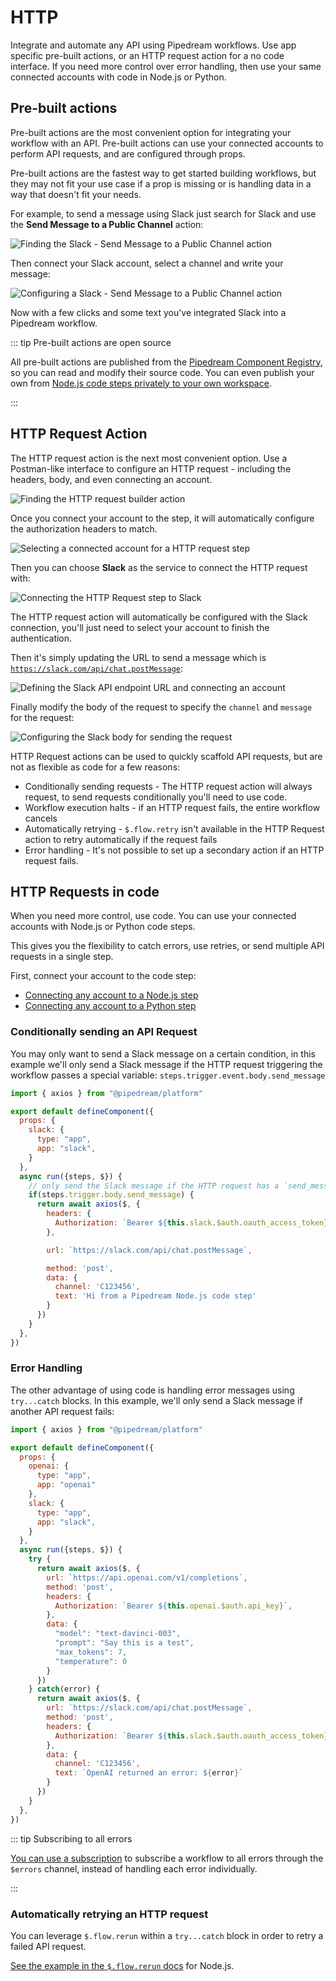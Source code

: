 # HTTP

Integrate and automate any API using Pipedream workflows. Use app specific pre-built actions, or an HTTP request action for a no code interface. If you need more control over error handling, then use your same connected accounts with code in Node.js or Python.

## Pre-built actions

Pre-built actions are the most convenient option for integrating your workflow with an API. Pre-built actions can use your connected accounts to perform API requests, and are configured through props.

Pre-built actions are the fastest way to get started building workflows, but they may not fit your use case if a prop is missing or is handling data in a way that doesn't fit your needs.

For example, to send a message using Slack just search for Slack and use the **Send Message to a Public Channel** action:

![Finding the Slack - Send Message to a Public Channel action](https://res.cloudinary.com/pipedreamin/image/upload/v1684263132/docs/docs/CleanShot_2023-05-16_at_14.36.58_et1kg2.png)

Then connect your Slack account, select a channel and write your message:

![Configuring a Slack - Send Message to a Public Channel action](https://res.cloudinary.com/pipedreamin/image/upload/v1684263134/docs/docs/CleanShot_2023-05-16_at_14.37.29_qngd26.png)

Now with a few clicks and some text you've integrated Slack into a Pipedream workflow.

::: tip Pre-built actions are open source

All pre-built actions are published from the [Pipedream Component Registry](/apps/contributing/), so you can read and modify their source code. You can even publish your own from [Node.js code steps privately to your own workspace](/code/nodejs/sharing-code/).

:::

## HTTP Request Action

The HTTP request action is the next most convenient option. Use a Postman-like interface to configure an HTTP request - including the headers, body, and even connecting an account.

![Finding the HTTP request builder action](https://res.cloudinary.com/pipedreamin/image/upload/v1684420462/docs/docs/http/CleanShot_2023-05-18_at_10.33.50_vigdf7.png)

Once you connect your account to the step, it will automatically configure the authorization headers to match.

![Selecting a connected account for a HTTP request step](https://res.cloudinary.com/pipedreamin/image/upload/v1684259987/docs/docs/event%20histories/CleanShot_2023-05-16_at_13.50.53_fv3caw.png)

Then you can choose **Slack** as the service to connect the HTTP request with:

![Connecting the HTTP Request step to Slack](https://res.cloudinary.com/pipedreamin/image/upload/v1684420551/docs/docs/http/CleanShot_2023-05-18_at_10.35.41_dxyipl.png)

The HTTP request action will automatically be configured with the Slack connection, you'll just need to select your account to finish the authentication.

Then it's simply updating the URL to send a message which is [`https://slack.com/api/chat.postMessage`](https://api.slack.com/methods/chat.postMessage):

![Defining the Slack API endpoint URL and connecting an account](https://res.cloudinary.com/pipedreamin/image/upload/v1684263130/docs/docs/CleanShot_2023-05-16_at_14.35.05_mame6o.png)

Finally modify the body of the request to specify the `channel` and `message` for the request:

![Configuring the Slack body for sending the request](https://res.cloudinary.com/pipedreamin/image/upload/v1684263128/docs/docs/CleanShot_2023-05-16_at_14.34.56_kpk2vp.png)

HTTP Request actions can be used to quickly scaffold API requests, but are not as flexible as code for a few reasons:

* Conditionally sending requests - The HTTP request action will always request, to send requests conditionally you'll need to use code.
* Workflow execution halts - if an HTTP request fails, the entire workflow cancels
* Automatically retrying - `$.flow.retry` isn't available in the HTTP Request action to retry automatically if the request fails
* Error handling - It's not possible to set up a secondary action if an HTTP request fails.

## HTTP Requests in code

When you need more control, use code. You can use your connected accounts with Node.js or Python code steps.

This gives you the flexibility to catch errors, use retries, or send multiple API requests in a single step.

First, connect your account to the code step:

* [Connecting any account to a Node.js step](/code/nodejs/auth/#accessing-connected-account-data-with-this-appname-auth)
* [Connecting any account to a Python step](/code/python/auth/)

### Conditionally sending an API Request

You may only want to send a Slack message on a certain condition, in this example we'll only send a Slack message if the HTTP request triggering the workflow passes a special variable: `steps.trigger.event.body.send_message`

```javascript
import { axios } from "@pipedream/platform"

export default defineComponent({
  props: {
    slack: {
      type: "app",
      app: "slack",
    }
  },
  async run({steps, $}) {
    // only send the Slack message if the HTTP request has a `send_message` property in the body
    if(steps.trigger.body.send_message) {
      return await axios($, {
        headers: {
          Authorization: `Bearer ${this.slack.$auth.oauth_access_token}`,
        },

        url: `https://slack.com/api/chat.postMessage`,

        method: 'post',
        data: {
          channel: 'C123456',
          text: 'Hi from a Pipedream Node.js code step'
        }
      })
    }
  },
})

```

### Error Handling

The other advantage of using code is handling error messages using `try...catch` blocks. In this example, we'll only send a Slack message if another API request fails:

```javascript
import { axios } from "@pipedream/platform"

export default defineComponent({
  props: {
    openai: {
      type: "app",
      app: "openai"
    },
    slack: {
      type: "app",
      app: "slack",
    }
  },
  async run({steps, $}) {
    try {
      return await axios($, {
        url: `https://api.openai.com/v1/completions`,
        method: 'post',
        headers: {
          Authorization: `Bearer ${this.openai.$auth.api_key}`,
        },
        data: {
          "model": "text-davinci-003",
          "prompt": "Say this is a test",
          "max_tokens": 7,
          "temperature": 0
        }
      })
    } catch(error) {
      return await axios($, {
        url: `https://slack.com/api/chat.postMessage`,
        method: 'post',
        headers: {
          Authorization: `Bearer ${this.slack.$auth.oauth_access_token}`,
        },
        data: {
          channel: 'C123456',
          text: `OpenAI returned an error: ${error}`
        }
      })
    }
  },
})
```

::: tip Subscribing to all errors

[You can use a subscription](/api/rest/#subscriptions) to subscribe a workflow to all errors through the `$errors` channel, instead of handling each error individually.

:::

### Automatically retrying an HTTP request

You can leverage `$.flow.rerun` within a `try...catch` block in order to retry a failed API request.

[See the example in the `$.flow.rerun` docs](/code/nodejs/rerun/#pause-resume-and-rerun-a-workflow) for Node.js.
